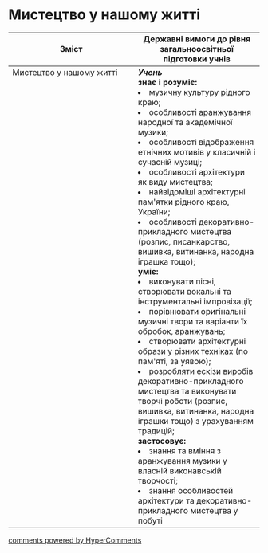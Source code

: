 <div id="hypercomments_widget" class="js-hypercomments-widget invisible"></div>

# Мистецтво у нашому житті

<table>
  <tr>
    <td width="50%" align="center"><b>Зміст</b></td>
    <td width="50%" align="center"><b>Державні вимоги до рівня загальноосвітньої підготовки учнів</b></td>
  </tr>
<tbody>
  <tr>
<td width="50%" style="vertical-align:top !important;">Мистецтво у нашому житті
</td>
<td width="50%" style="vertical-align:top !important;">
<b><i>Учень</i></b><br>
<b>знає і розуміє:</b>
<li>музичну культуру рідного краю;</li>
<li>особливості аранжування народної та академічної музики;</li>
<li>особливості відображення етнічних мотивів у класичній і сучасній музиці;</li>
<li>особливості архітектури як виду мистецтва;</li>
<li>найвідоміші архітектурні пам'ятки рідного краю, України;</li>
<li>особливості декоративно-прикладного мистецтва (розпис, писанкарство, вишивка, витинанка, народна іграшка тощо);</li>
<b>уміє:</b>
<li>виконувати пісні, створювати вокальні та інструментальні імпровізації;</li>
<li>порівнювати оригінальні музичні твори та варіанти їх обробок, аранжувань;</li>
<li>створювати архітектурні образи у різних техніках (по пам'яті, за уявою);</li>
<li>розробляти ескізи виробів декоративно-прикладного мистецтва та виконувати творчі роботи (розпис, вишивка, витинанка, народна іграшки тощо) з урахуванням традицій;</li>
<b>застосовує:</b>
<li>знання та вміння з аранжування музики у власній виконавській творчості;</li>
<li>знання особливостей архітектури та декоративно-прикладного мистецтва у побуті</li>
</td>
  </tr>
</tbody>
</table>

<div class="js-hypercomments-container">
<a href="http://hypercomments.com" class="hc-link" title="comments widget">comments powered by HyperComments</a>
</div>